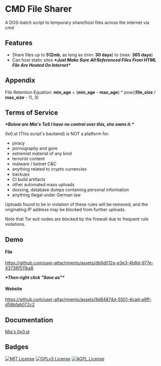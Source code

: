 
# CMD File Sharer

A DOS-batch script to temporary share/host files across the internet via cmd
## Features

- Share files up to **512mb**, as long as (min: **30 days**) to (max: **365 days**)
- Can host static sites ***\*Just Make Sure All Referenced Files From HTML File Are Hosted On Internet\****
## Appendix

File Retention Equation: **min_age** + (**min_age** - **max_age**) * pow((**file_size** / **max_size** - 1), 3)
## Terms of Service

***\*Below are Mia's ToS I have no control over this, she owns it.\****

0x0.st (This script's backend) is NOT a platform for:
- piracy
- pornography and gore
- extremist material of any kind
- terrorist content
- malware / botnet C&C
- anything related to crypto currencies
- backups
- CI build artifacts
- other automated mass uploads
- doxxing, database dumps containing personal information
- anything illegal under German law

Uploads found to be in violation of these rules will be removed,
and the originating IP address may be blocked from further uploads.

Note that Tor exit nodes are blocked by the firewall due to frequent
rule violations.
## Demo
#### File

https://github.com/user-attachments/assets/db6d012a-e3e3-4b8d-977e-43738f511ba8

***\*Then right click "Save as"\****
#### Website

https://github.com/user-attachments/assets/9d84874d-5501-4cad-a9ff-d58bfab072c2

## Documentation

[Mia's 0x0.st](https://0x0.st)


## Badges

[![MIT License](https://img.shields.io/badge/License-MIT-green.svg)](https://choosealicense.com/licenses/mit/)
[![GPLv3 License](https://img.shields.io/badge/License-GPL%20v3-yellow.svg)](https://opensource.org/licenses/)
[![AGPL License](https://img.shields.io/badge/license-AGPL-blue.svg)](http://www.gnu.org/licenses/agpl-3.0)

